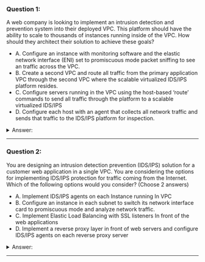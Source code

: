 ### Question 1:

A web company is looking to implement an intrusion detection and prevention system into their deployed VPC. This platform should have the ability to scale to thousands of instances running inside of the VPC. How should they architect their solution to achieve these goals?

- A. Configure an instance with monitoring software and the elastic network interface (ENI) set to promiscuous mode packet sniffing to see an traffic across the VPC. 
- B. Create a second VPC and route all traffic from the primary application VPC through the second VPC where the scalable virtualized IDS/IPS platform resides.
- C. Configure servers running in the VPC using the host-based ‘route’ commands to send all traffic through the platform to a scalable virtualized IDS/IPS 
- D. Configure each host with an agent that collects all network traffic and sends that traffic to the IDS/IPS platform for inspection.

<details><summary>Answer:</summary><p>
[D]

Explanation:

Question 1@http://jayendrapatil.com/aws-intrusion-detection-prevention-idsips/

A: virtual instance running in promiscuous mode to receive or“sniff” traffic

C: host based routing is not allowed

</p></details><hr>

### Question 2:

You are designing an intrusion detection prevention (IDS/IPS) solution for a customer web application in a single VPC. You are considering the options for implementing IDS/IPS protection for traffic coming from the Internet. Which of the following options would you consider? (Choose 2 answers)

- A. Implement IDS/IPS agents on each Instance running In VPC
- B. Configure an instance in each subnet to switch its network interface card to promiscuous mode and analyze network traffic. 
- C. Implement Elastic Load Balancing with SSL listeners In front of the web applications 
- D. Implement a reverse proxy layer in front of web servers and configure IDS/IPS agents on each reverse proxy server

<details><summary>Answer:</summary><p>
[A, D]

Explanation:

Question 2@http://jayendrapatil.com/aws-intrusion-detection-prevention-idsips/

B: virtual instance running in promiscuous mode to receive or“sniff” traffic

C: ELB with SSL does not serve as IDS/IPS

</p></details><hr>

